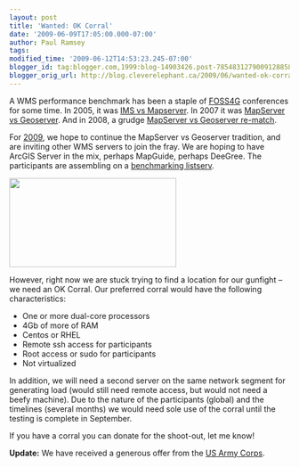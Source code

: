 ```yaml
---
layout: post
title: 'Wanted: OK Corral'
date: '2009-06-09T17:05:00.000-07:00'
author: Paul Ramsey
tags: 
modified_time: '2009-06-12T14:53:23.245-07:00'
blogger_id: tag:blogger.com,1999:blog-14903426.post-7854831279009128858
blogger_orig_url: http://blog.cleverelephant.ca/2009/06/wanted-ok-corral.html
---
```


A WMS performance benchmark has been a staple of [FOSS4G](http://2009.foss4g.org) conferences for some time. In 2005, it was [IMS vs Mapserver](http://www.refractions.net/expertise/whitepapers/mapserver-arcims/mapserver-vs-arcims.pdf). In 2007 it was [MapServer vs Geoserver](http://2007.foss4g.org/presentations/view.php?abstract_id=120). And in 2008, a grudge [MapServer vs Geoserver re-match](http://blog.geoserver.org/2008/10/22/geoserver-benchmarks-at-foss4g-2008/).

For [2009](http://2009.foss4g.org), we hope to continue the MapServer vs Geoserver tradition, and are inviting other WMS servers to join the fray. We are hoping to have ArcGIS Server in the mix, perhaps MapGuide, perhaps DeeGree.  The participants are assembling on a [benchmarking listserv](http://lists.osgeo.org/mailman/listinfo/benchmarking).  

<img src="http://www.nasa.gov/centers/goddard/images/content/95617main_OKCorral.jpg" height="160" width="300" />

However, right now we are stuck trying to find a location for our gunfight &ndash; we need an OK Corral.  Our preferred corral would have the following characteristics:

<ul><li>One or more dual-core processors<li>4Gb of more of RAM<li>Centos or RHEL<li>Remote ssh access for participants<li>Root access or sudo for participants<li>Not virtualized</ul>

In addition, we will need a second server on the same network segment for generating load (would still need remote access, but would not need a beefy machine).  Due to the nature of the participants (global) and the timelines (several months) we would need sole use of the corral until the testing is complete in September.

If you have a corral you can donate for the shoot-out, let me know!

**Update:** We have received a generous offer from the [US Army Corps](http://lists.osgeo.org/pipermail/benchmarking/2009-June/000029.html).

